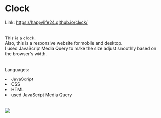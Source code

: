 # Clock 


Link: https://happylife24.github.io/clock/
<br>
<br>
<br>
This is a clock.
<br>
Also, this is a responsive website for mobile and desktop.
<br>
I used JavaScript Media Query to make the size adjust smoothly based on the browser's width.
<br>
<br>
<br>
Languages:
<li>JavaScript</li>
<li>CSS</li>
<li>HTML</li>
<li>used JavaScript Media Query</li>
<br>
<br>
<img src="https://github.com/happylife24/clock/assets/124482174/d0b3c346-2dc9-42bf-bd65-ea09c15c0152">


